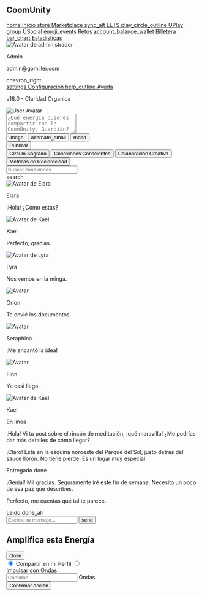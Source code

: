 <!DOCTYPE html>
<html lang="es"><head>
<meta charset="utf-8"/>
<meta content="width=device-width, initial-scale=1.0" name="viewport"/>
<title>ÜSocial - CoomUnity</title>
<script src="https://cdn.tailwindcss.com?plugins=forms,container-queries"></script>
<link href="https://fonts.googleapis.com/css2?family=Montserrat:wght@700&amp;family=Inter:wght@400;500;600;700&amp;display=swap" rel="stylesheet"/>
<link href="https://fonts.googleapis.com/icon?family=Material+Icons" rel="stylesheet"/>
<style type="text/tailwindcss">
    body {
      font-family: 'Inter', sans-serif;
      background-color: #F8F9FA;
    }
    .font-montserrat {
      font-family: 'Montserrat', sans-serif;
    }
    :root {
        --duo-magenta: #D6075C;
    }
    .modal {
        display: none;
    }
    .modal.is-open {
        display: flex;
    }
    #social-tabs .tab.active {
        border-bottom-color: #9333ea;
        color: #9333ea;
        font-weight: 600;
    }
    #social-tabs .tab {
        border-bottom: 2px solid transparent;
    }
  </style>
</head>
<body class="bg-gray-50">
<div class="flex h-screen">
<aside class="w-64 bg-white shadow-md flex flex-col justify-between">
<div>
<div class="p-6">
<h1 class="text-2xl font-bold text-gray-800">CoomUnity</h1>
</div>
<nav class="mt-6">
<a class="flex items-center px-6 py-3 text-gray-600 hover:bg-gray-100" href="#">
<span class="material-icons">home</span>
<span class="ml-4">Inicio</span>
</a>
<a class="flex items-center px-6 py-3 text-gray-600 hover:bg-gray-100" href="#">
<span class="material-icons">store</span>
<span class="ml-4">Marketplace</span>
</a>
<a class="flex items-center px-6 py-3 text-gray-600 hover:bg-gray-100" href="#">
<span class="material-icons">sync_alt</span>
<span class="ml-4">LETS</span>
</a>
<a class="flex items-center px-6 py-3 text-gray-600 hover:bg-gray-100" href="#">
<span class="material-icons">play_circle_outline</span>
<span class="ml-4">UPlay</span>
</a>
<a class="flex items-center px-6 py-3 bg-purple-100 text-purple-700 font-semibold" href="#">
<span class="material-icons">group</span>
<span class="ml-4">ÜSocial</span>
</a>
<a class="flex items-center px-6 py-3 text-gray-600 hover:bg-gray-100" href="#">
<span class="material-icons">emoji_events</span>
<span class="ml-4">Retos</span>
</a>
<a class="flex items-center px-6 py-3 text-gray-600 hover:bg-gray-100" href="#">
<span class="material-icons">account_balance_wallet</span>
<span class="ml-4">Billetera</span>
</a>
<a class="flex items-center px-6 py-3 text-gray-600 hover:bg-gray-100" href="#">
<span class="material-icons">bar_chart</span>
<span class="ml-4">Estadísticas</span>
</a>
</nav>
</div>
<div class="p-6">
<div class="flex items-center mb-4">
<img alt="Avatar de administrador" class="h-10 w-10 rounded-full" src="https://lh3.googleusercontent.com/aida-public/AB6AXuBaXgAQwiLqsyiPfrvon6jYib-suep9tHSVyFYGaYElULMVtdqVyvnLh3BCQmJmz1mrhKEg7pvD1LPjnD9QYfVVADC9deStkmm1M7nvZXlHvVDl1cAcLcC0sYo-XqVJWJ84VAUb8GAMcfiY31leSLQqkbsZxiaOfFXGyUCZ4Zu99qZQdW-6yk1bAKUQ3gV7My5X2zbARhngTbcL4aPT2X11VpnoTyNoAHsxmDF2iKceg7aGhGuiKwQHLy5tvfm_nzHYrB0lFgHGNxg"/>
<div class="ml-4">
<p class="font-semibold text-gray-800">Admin</p>
<p class="text-sm text-gray-500">admin@gomiller.com</p>
</div>
<span class="material-icons ml-auto text-gray-500">chevron_right</span>
</div>
<a class="flex items-center px-6 py-3 text-gray-600 hover:bg-gray-100" href="#">
<span class="material-icons">settings</span>
<span class="ml-4">Configuración</span>
</a>
<a class="flex items-center px-6 py-3 text-gray-600 hover:bg-gray-100" href="#">
<span class="material-icons">help_outline</span>
<span class="ml-4">Ayuda</span>
</a>
<p class="text-xs text-gray-400 mt-6">v18.0 - Claridad Organica</p>
</div>
</aside>
<main class="flex-1 p-8 overflow-y-auto">
<div class="grid grid-cols-12 gap-8">
<div class="col-span-12 space-y-8">
<div class="bg-white rounded-lg shadow-md p-6">
<div class="flex items-start space-x-4">
<img alt="User Avatar" class="h-12 w-12 rounded-full" src="https://lh3.googleusercontent.com/aida-public/AB6AXuBaXgAQwiLqsyiPfrvon6jYib-suep9tHSVyFYGaYElULMVtdqVyvnLh3BCQmJmz1mrhKEg7pvD1LPjnD9QYfVVADC9deStkmm1M7nvZXlHvVDl1cAcLcC0sYo-XqVJWJ84VAUb8GAMcfiY31leSLQqkbsZxiaOfFXGyUCZ4Zu99qZQdW-6yk1bAKUQ3gV7My5X2zbARhngTbcL4aPT2X11VpnoTyNoAHsxmDF2iKceg7aGhGuiKwQHLy5tvfm_nzHYrB0lFgHGNxg"/>
<div class="flex-1">
<textarea class="w-full border-none focus:ring-0 resize-none text-gray-600 bg-gray-100 rounded-lg p-3 placeholder-gray-400" placeholder="¿Qué energía quieres compartir con la CoomÜnity, Guardián?" rows="3"></textarea>
<div class="flex items-center justify-between mt-2">
<div class="flex items-center space-x-4">
<button class="text-gray-500 hover:text-purple-600">
<span class="material-icons">image</span>
</button>
<button class="text-gray-500 hover:text-purple-600">
<span class="material-icons">alternate_email</span>
</button>
<button class="text-gray-500 hover:text-purple-600">
<span class="material-icons">mood</span>
</button>
</div>
<button class="bg-purple-600 text-white font-semibold px-4 py-2 rounded-lg hover:bg-purple-700">Publicar</button>
</div>
</div>
</div>
</div>
<div class="border-b border-gray-200" id="social-tabs">
<nav aria-label="Tabs" class="-mb-px flex space-x-8">
<button class="tab py-4 px-1 text-gray-500 hover:text-purple-600 hover:border-purple-600 whitespace-nowrap">
<span>Círculo Sagrado</span>
</button>
<button class="tab active py-4 px-1 text-gray-500 hover:text-purple-600 hover:border-purple-600 whitespace-nowrap">
<span>Conexiones Conscientes</span>
</button>
<button class="tab py-4 px-1 text-gray-500 hover:text-purple-600 hover:border-purple-600 whitespace-nowrap">
<span>Colaboración Creativa</span>
</button>
<button class="tab py-4 px-1 text-gray-500 hover:text-purple-600 hover:border-purple-600 whitespace-nowrap">
<span>Métricas de Reciprocidad</span>
</button>
</nav>
</div>
<div class="flex gap-8 mt-6">
<div class="w-[35%] bg-white rounded-lg shadow-md p-4 flex flex-col h-[calc(100vh-280px)]">
<div class="relative px-2 mb-4">
<input class="w-full pl-10 pr-4 py-2 border border-gray-300 rounded-full focus:outline-none focus:ring-2 focus:ring-purple-500 text-sm" placeholder="Buscar conexiones..." type="search"/>
<div class="absolute inset-y-0 left-2 flex items-center pl-3 pointer-events-none">
<span class="material-icons text-gray-400">search</span>
</div>
</div>
<div class="flex-1 overflow-y-auto space-y-1">
<div class="flex items-center p-2 rounded-lg cursor-pointer hover:bg-gray-100">
<div class="relative">
<img alt="Avatar de Elara" class="w-10 h-10 rounded-full" src="https://lh3.googleusercontent.com/aida-public/AB6AXuDui5SXA1l4p97Jaf_0rp4UvhTo_z7RqamsKzt1lY-D1aBcPiP_QJRhuBCfBdXMD7_4ndU_KNFdjkrJS6yjIAhlVUMb_VsvlkBo2LofB2Mnlr6qjjF3U4dg7KpOubFLCoVCTGiGKGB4LZ2NmALpSUo7RliEbnj9I9lyNr3xyZmct71O6eTqQkMh67z-KIyAlBl2H52meerNmWn254XpLnu79IqEwh6yzCUMjJ4sxZGmneVHI9K8UYjnOCjsgHudxL3Kr1UU_JggIaA"/>
<span class="absolute bottom-0 right-0 block h-2.5 w-2.5 rounded-full bg-yellow-400 ring-2 ring-white"></span>
</div>
<div class="ml-3 flex-1">
<p class="font-semibold text-gray-800 text-sm">Elara</p>
<p class="text-xs text-gray-500 truncate">¡Hola! ¿Cómo estás?</p>
</div>
</div>
<div class="flex items-center p-2 rounded-lg cursor-pointer bg-[#5C2483]/10">
<div class="relative">
<img alt="Avatar de Kael" class="w-10 h-10 rounded-full" src="https://lh3.googleusercontent.com/aida-public/AB6AXuBex4T6bcfErCwycpy2ltIYqLZ68TcPlc02Nwvq78ofgEFuBA5jWaqMZdgBu5eqjl2yQ89uCvX8ChrBvcOh2M_dLBl0THLjGpHFlYpPJ2Caz9PRY1A9QX9mBA4cCtihXyAC_a-Cen-v5S37WNjIILW4p2fT_DeTjjw--Hopv8iTdpYXvHW52ZwbcJOUikzVegyHFnLYqPmNOWwgVmFZdv-m-C1fkZ22WKCpK9mM5h0UbeSIjWzRpsTQ_oG9w4Ea5kNa5KN9JiNU5H8"/>
<span class="absolute bottom-0 right-0 block h-2.5 w-2.5 rounded-full bg-green-500 ring-2 ring-white"></span>
</div>
<div class="ml-3 flex-1">
<p class="font-semibold text-gray-800 text-sm">Kael</p>
<p class="text-xs text-gray-500 truncate">Perfecto, gracias.</p>
</div>
</div>
<div class="flex items-center p-2 rounded-lg cursor-pointer hover:bg-gray-100">
<div class="relative">
<img alt="Avatar de Lyra" class="h-10 w-10 rounded-full" src="https://lh3.googleusercontent.com/aida-public/AB6AXuC1h5eG3H-KstkLgMhDBT5qS4yD_5z7lOsF_s4w3j2f-E_E8G4Y6u8C9V2bJ4h8N7pQzW8xR6b-K7jT8f8G9x-V3gXoY-C-K7bT9g0g-I-J-L-A-S9s8O7p-R-V6w4z3"/>
<span class="absolute bottom-0 right-0 block h-2.5 w-2.5 rounded-full bg-gray-400 ring-2 ring-white"></span>
</div>
<div class="ml-3 flex-1">
<p class="font-semibold text-gray-800 text-sm">Lyra</p>
<p class="text-xs text-gray-500 truncate">Nos vemos en la minga.</p>
</div>
</div>
<div class="flex items-center p-2 rounded-lg cursor-pointer hover:bg-gray-100">
<div class="relative">
<img alt="Avatar" class="h-10 w-10 rounded-full" src="https://lh3.googleusercontent.com/aida-public/AB6AXuCfnlBxwwyX-QAq11oAfBylMSU190gDCvKkOVlIDi2nIRC_RMQhRagEBk1TgMQ0K8yVzNjKXMD0MO1LQF9ybKK4iam5WGvmFTXBGKWXRxFtDGJvIWh4p6YOvgWVmg9WRZAao5jjtcikFCwBe-wERQM4D9iXRHT_65fLw6ex0eMNs95oa8jJIiX4r057JViU1zMETyE8c40piWMIm9XyjhVwcksESv_8hW968GWV-NCJrO8gZLH_TjYmHV3gjkGkxdYCPN-W4H45oVI"/>
<span class="absolute bottom-0 right-0 block h-2.5 w-2.5 rounded-full bg-gray-400 ring-2 ring-white"></span>
</div>
<div class="ml-3 flex-1">
<p class="font-semibold text-gray-800 text-sm">Orion</p>
<p class="text-xs text-gray-500 truncate">Te envié los documentos.</p>
</div>
</div>
<div class="flex items-center p-2 rounded-lg cursor-pointer hover:bg-gray-100">
<div class="relative">
<img alt="Avatar" class="h-10 w-10 rounded-full" src="https://lh3.googleusercontent.com/aida-public/AB6AXuABdmk_qBgu9g7ow--uIVA6-FsdbWCCXHRyQcg2cYJ2iOCh6Xyp8MF5whjP4eMBzZMvFZNS5-MlefwP7_RAQSSDARc4PcJ81Uj6KlqxNErqJuD7Ozwb5TacSrUJpbIR50s43EesF-K5gDMZb0A2PxzqgVzYOl5cyER0C-ETaKXcnYkvW_69nrqjxmS6Yw85nOz-Kimltza0EfOVVyp1BfBG3KxBtcJiM1nkrgfVRbRoeiPChigV0CfXazla6FWocT-HMBHQ97YREGo"/>
<span class="absolute bottom-0 right-0 block h-2.5 w-2.5 rounded-full bg-green-500 ring-2 ring-white"></span>
</div>
<div class="ml-3 flex-1">
<p class="font-semibold text-gray-800 text-sm">Seraphina</p>
<p class="text-xs text-gray-500 truncate">¡Me encantó la idea!</p>
</div>
</div>
<div class="flex items-center p-2 rounded-lg cursor-pointer hover:bg-gray-100">
<div class="relative">
<img alt="Avatar" class="h-10 w-10 rounded-full" src="https://lh3.googleusercontent.com/aida-public/AB6AXuAh9hR1vVpKoTlWyaWFtqoGr1o5bQgRE2SL_7UQkDj3tQrZjSgwtcdrcvAhpbezFOv94KPw0mK7Z3C28wWU_W0p6PWQs-hBdBSMySjNTF54b7ZRE9811QvYLypGQhat1mUJ6v-VXxgb--k192kML9Zse7vPnKnCn3uGeBwkkYuMtXwqMpEmrGnAM08n84lpk8LODYfJsHanR_hCyXfUy9B2241LaZVAciqnM79DwIcBttVXwWCMToT5AvXnKTYHiy9rucXlvciYKzU"/>
<span class="absolute bottom-0 right-0 block h-2.5 w-2.5 rounded-full bg-yellow-400 ring-2 ring-white"></span>
</div>
<div class="ml-3 flex-1">
<p class="font-semibold text-gray-800 text-sm">Finn</p>
<p class="text-xs text-gray-500 truncate">Ya casi llego.</p>
</div>
</div>
</div>
</div>
<div class="w-[65%] bg-white rounded-lg shadow-md flex flex-col h-[calc(100vh-280px)]" id="SocialChatArea">
<div class="p-4 border-b border-gray-200 flex items-center space-x-4">
<div class="relative">
<img alt="Avatar de Kael" class="w-10 h-10 rounded-full" src="https://lh3.googleusercontent.com/aida-public/AB6AXuBex4T6bcfErCwycpy2ltIYqLZ68TcPlc02Nwvq78ofgEFuBA5jWaqMZdgBu5eqjl2yQ89uCvX8ChrBvcOh2M_dLBl0THLjGpHFlYpPJ2Caz9PRY1A9QX9mBA4cCtihXyAC_a-Cen-v5S37WNjIILW4p2fT_DeTjjw--Hopv8iTdpYXvHW52ZwbcJOUikzVegyHFnLYqPmNOWwgVmFZdv-m-C1fkZ22WKCpK9mM5h0UbeSIjWzRpsTQ_oG9w4Ea5kNa5KN9JiNU5H8"/>
<span class="absolute bottom-0 right-0 block h-2.5 w-2.5 rounded-full bg-green-500 ring-2 ring-white"></span>
</div>
<div>
<p class="font-semibold text-gray-800">Kael</p>
<p class="text-sm text-green-500">En línea</p>
</div>
</div>
<div class="flex-1 p-6 overflow-y-auto space-y-4">
<div class="flex justify-start">
<div class="bg-[#F3F4F6] text-gray-800 p-3 rounded-lg max-w-xs">
<p>¡Hola! Vi tu post sobre el rincón de meditación, ¡qué maravilla! ¿Me podrías dar más detalles de cómo llegar?</p>
</div>
</div>
<div class="flex justify-end">
<div class="bg-[#005CA9] text-white p-3 rounded-lg max-w-xs">
<p>¡Claro! Está en la esquina noroeste del Parque del Sol, justo detrás del sauce llorón. No tiene pierde. Es un lugar muy especial.</p>
<div class="flex justify-end items-center mt-1">
<span class="text-xs text-gray-300 mr-1">Entregado</span>
<span class="material-icons text-sm text-gray-300">done</span>
</div>
</div>
</div>
<div class="flex justify-start">
<div class="bg-[#F3F4F6] text-gray-800 p-3 rounded-lg max-w-xs">
<p>¡Genial! Mil gracias. Seguramente iré este fin de semana. Necesito un poco de esa paz que describes.</p>
</div>
</div>
<div class="flex justify-end">
<div class="bg-[#005CA9] text-white p-3 rounded-lg max-w-xs">
<p>Perfecto, me cuentas qué tal te parece.</p>
<div class="flex justify-end items-center mt-1">
<span class="text-xs text-blue-300 mr-1">Leído</span>
<span class="material-icons text-sm text-blue-300">done_all</span>
</div>
</div>
</div>
</div>
<div class="p-4 border-t border-gray-200">
<div class="relative">
<input class="w-full pl-4 pr-16 py-3 border border-gray-300 rounded-full focus:outline-none focus:ring-2 focus:ring-purple-500" placeholder="Escribe tu mensaje..." type="text"/>
<button class="absolute right-2 top-1/2 -translate-y-1/2 bg-[#005CA9] text-white rounded-full p-3 hover:bg-blue-800">
<span class="material-icons">send</span>
</button>
</div>
</div>
</div>
</div>
</div>
</div>
</main>
</div>
<div class="modal fixed inset-0 bg-black bg-opacity-50 items-center justify-center p-4" id="shareModal">
<div class="bg-white rounded-lg shadow-xl w-full max-w-md">
<div class="p-6">
<div class="flex justify-between items-center">
<h2 class="text-xl font-bold text-gray-800">Amplifica esta Energía</h2>
<button class="text-gray-500 hover:text-gray-800" onclick="closeModal()">
<span class="material-icons">close</span>
</button>
</div>
<div class="mt-6 space-y-4">
<label class="flex items-center p-4 border border-gray-200 rounded-lg cursor-pointer hover:bg-gray-50">
<input checked="" class="form-radio text-purple-600 focus:ring-purple-500" name="share-option" type="radio"/>
<span class="ml-4 text-gray-700">Compartir en mi Perfil</span>
</label>
<label class="flex items-center p-4 border border-gray-200 rounded-lg cursor-pointer hover:bg-gray-50">
<input class="form-radio text-purple-600 focus:ring-purple-500" name="share-option" type="radio"/>
<div class="ml-4 w-full">
<span class="text-gray-700">Impulsar con Öndas</span>
<div class="flex items-center mt-2">
<input class="w-24 border-gray-300 rounded-md shadow-sm focus:border-purple-300 focus:ring focus:ring-purple-200 focus:ring-opacity-50 text-sm" placeholder="Cantidad" type="number"/>
<span class="ml-2 text-gray-500 text-sm">Öndas</span>
</div>
</div>
</label>
</div>
<div class="mt-8 flex justify-end">
<button class="bg-purple-600 text-white font-semibold px-6 py-2 rounded-lg hover:bg-purple-700">Confirmar Acción</button>
</div>
</div>
</div>
</div>
<script>
    function openModal() {
      document.getElementById('shareModal').classList.add('is-open');
    }
    function closeModal() {
      document.getElementById('shareModal').classList.remove('is-open');
    }
  </script>

</body></html>